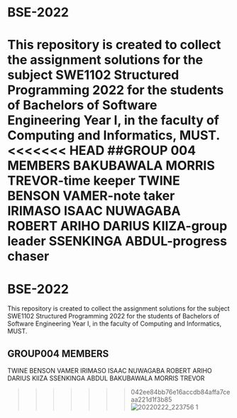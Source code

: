 # BSE-2022
This repository is created to collect the assignment solutions for the subject SWE1102 Structured Programming 2022
 for the students of Bachelors of Software Engineering  Year I, in the faculty of Computing and Informatics, MUST.
<<<<<<< HEAD
##GROUP 004 MEMBERS
BAKUBAWALA MORRIS TREVOR-time keeper
TWINE BENSON VAMER-note taker
IRIMASO ISAAC
NUWAGABA ROBERT
ARIHO DARIUS KIIZA-group leader
SSENKINGA ABDUL-progress chaser
=======
# BSE-2022
This repository is created to collect the assignment solutions for the subject SWE1102 Structured Programming 2022
 for the students of Bachelors of Software Engineering  Year I, in the faculty of Computing and Informatics, MUST.
## GROUP004 MEMBERS
TWINE BENSON VAMER
IRIMASO ISAAC 
NUWAGABA ROBERT
ARIHO DARIUS KIIZA
SSENKINGA ABDUL
BAKUBAWALA MORRIS TREVOR
>>>>>>> 042ee84bb76e16accdb84affa7ceaa221d1f3b85
![20220222_223756 1](https://user-images.githubusercontent.com/97822393/155207365-d204c994-9533-4f75-9bbd-0079a3d07b16.jpg)
